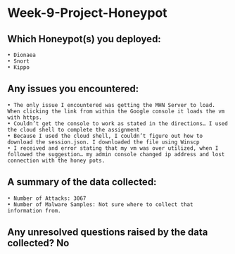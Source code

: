 # Week-9-Project-Honeypot

## Which Honeypot(s) you deployed:
	• Dionaea
	• Snort
	• Kippo
## Any issues you encountered:
	• The only issue I encountered was getting the MHN Server to load. When clicking the link from within the Google console it loads the vm with https. 
	• Couldn’t get the console to work as stated in the directions… I used the cloud shell to complete the assignment
	• Because I used the cloud shell, I couldn’t figure out how to download the session.json. I downloaded the file using Winscp
	• I received and error stating that my vm was over utilized, when I followed the suggestion… my admin console changed ip address and lost connection with the honey pots.
## A summary of the data collected: 
	• Number of Attacks: 3067
	• Number of Malware Samples: Not sure where to collect that information from.
## Any unresolved questions raised by the data collected? No
